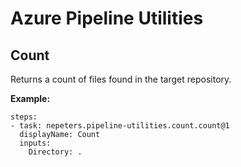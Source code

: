 # Azure Pipeline Utilities

## Count

Returns a count of files found in the target repository.

**Example:**

```
steps:
- task: nepeters.pipeline-utilities.count.count@1
  displayName: Count
  inputs:
    Directory: .
```
